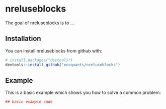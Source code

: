 # nreluseblocks

The goal of nreluseblocks is to ...

## Installation

You can install nreluseblocks from github with:


``` r
# install.packages("devtools")
devtools::install_github("ecoquants/nreluseblocks")
```

## Example

This is a basic example which shows you how to solve a common problem:

``` r
## basic example code
```
